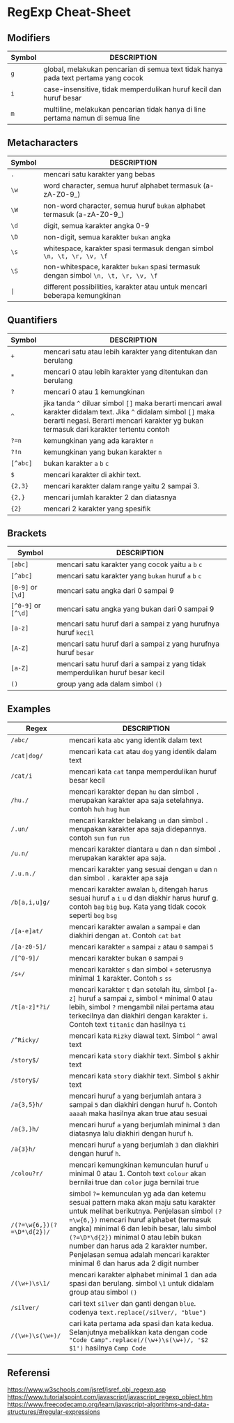# RegExp Cheat-Sheet

## Modifiers
Symbol | DESCRIPTION
---|---
`g` | global, melakukan pencarian di semua text tidak hanya pada text pertama yang cocok
`i` | case-insensitive, tidak memperdulikan huruf kecil dan huruf besar
`m` | multiline, melakukan pencarian tidak hanya di line pertama namun di semua line

## Metacharacters
Symbol | DESCRIPTION
---|---
`.` | mencari satu karakter yang bebas
`\w` | word character, semua huruf alphabet termasuk (a-zA-Z0-9_)
`\W` | non-word character, semua huruf `bukan` alphabet termasuk (a-zA-Z0-9_)
`\d` | digit, semua karakter angka 0-9
`\D` | non-digit, semua karakter `bukan` angka
`\s` | whitespace, karakter spasi termasuk dengan simbol `\n, \t, \r, \v, \f`
`\S` | non-whitespace, karakter `bukan` spasi termasuk dengan simbol `\n, \t, \r, \v, \f`
<code>&#124;</code> | different possibilities, karakter atau untuk mencari beberapa kemungkinan

## Quantifiers
Symbol | DESCRIPTION
---|---
`+` | mencari satu atau lebih karakter yang ditentukan dan berulang
`*` | mencari 0 atau lebih karakter yang ditentukan dan berulang
`?` | mencari 0 atau 1 kemungkinan
`^` | jika tanda `^` diluar simbol `[]` maka berarti mencari awal karakter didalam text. Jika `^` didalam simbol `[]` maka berarti negasi. Berarti mencari karakter yg bukan termasuk dari karakter tertentu contoh 
`?=n` | kemungkinan yang ada karakter `n`
`?!n` | kemungkinan yang bukan karakter `n`
`[^abc]` | bukan karakter `a` `b` `c`
`$` | mencari karakter di akhir text.
`{2,3}` | mencari karakter dalam range yaitu 2 sampai 3.
`{2,}` | mencari jumlah karakter 2 dan diatasnya
`{2}` | mencari 2 karakter yang spesifik

## Brackets
Symbol | DESCRIPTION
---|---
`[abc]` | mencari satu karakter yang cocok yaitu `a` `b` `c`
`[^abc]` | mencari satu karakter yang `bukan` huruf `a` `b` `c`
`[0-9]` or `[\d]` | mencari satu angka dari 0 sampai 9
`[^0-9]` or `[^\d]` | mencari satu angka yang bukan dari 0 sampai 9
`[a-z]` | mencari satu huruf dari a sampai z yang hurufnya huruf `kecil`
`[A-Z]` | mencari satu huruf dari a sampai z yang hurufnya huruf `besar`
`[a-Z]` | mencari satu huruf dari a sampai z yang tidak memperdulikan huruf besar kecil
`()` | group yang ada dalam simbol `()`

## Examples
Regex | DESCRIPTION
---|---
`/abc/` | mencari kata `abc` yang identik dalam text
<code>/cat&#124;dog/</code> | mencari kata `cat` atau `dog` yang identik dalam text
`/cat/i` | mencari kata `cat` tanpa memperdulikan huruf besar kecil
`/hu./` | mencari karakter depan `hu` dan simbol `.` merupakan karakter apa saja setelahnya. contoh `huh` `hug` `hum`
`/.un/` | mencari karakter belakang `un` dan simbol `.` merupakan karakter apa saja didepannya. contoh `sun` `fun` `run`
`/u.n/` | mencari karakter diantara `u` dan `n` dan simbol `.` merupakan karakter apa saja.
`/.u.n./` | mencari karakter yang sesuai dengan `u` dan `n` dan simbol `.` karakter apa saja
`/b[a,i,u]g/` | mencari karakter awalan `b`, ditengah harus sesuai huruf `a` `i` `u` d dan diakhir harus huruf g. contoh `bag` `big` `bug`. Kata yang tidak cocok seperti `bog` `bsg`
`/[a-e]at/` | mencari karakter awalan `a` sampai `e` dan diakhiri dengan `at`. Contoh `cat` `bat`
`/[a-z0-5]/` | mencari karakter `a` sampai `z` atau `0` sampai `5`
`/[^0-9]/` | mencari karakter bukan `0` sampai `9`
`/s+/` | mencari karakter `s` dan simbol `+` seterusnya minimal 1 karakter. Contoh `s` `ss`
`/t[a-z]*?i/` | mencari karakter `t` dan setelah itu, simbol `[a-z]` huruf `a` sampai `z`, simbol `*` minimal 0 atau lebih, simbol `?` mengambil nilai pertama atau terkecilnya dan diakhiri dengan karakter `i`. Contoh text `titanic` dan hasilnya `ti`
`/^Ricky/` | mencari kata `Rizky` diawal text. Simbol `^` awal text
`/story$/` | mencari kata `story` diakhir text. Simbol `$` akhir text
`/story$/` | mencari kata `story` diakhir text. Simbol `$` akhir text
`/a{3,5}h/` | mencari huruf `a` yang berjumlah antara `3` sampai `5` dan diakhiri dengan huruf `h`. Contoh `aaaah` maka hasilnya akan true atau sesuai
`/a{3,}h/` | mencari huruf `a` yang berjumlah minimal `3` dan diatasnya lalu diakhiri dengan huruf `h`.
`/a{3}h/` | mencari huruf `a` yang berjumlah `3` dan diakhiri dengan huruf `h`.
`/colou?r/` | mencari kemungkinan kemunculan huruf `u` minimal 0 atau 1. Contoh text `colour` akan bernilai true dan `color` juga bernilai true
`/(?=\w{6,})(?=\D*\d{2})/` | simbol `?=` kemunculan yg ada dan ketemu sesuai pattern maka akan maju satu karakter untuk melihat berikutnya. Penjelasan simbol `(?=\w{6,})` mencari huruf alphabet (termasuk angka) minimal 6 dan lebih besar, lalu simbol `(?=\D*\d{2})` minimal 0 atau lebih bukan number dan harus ada 2 karakter number. Penjelasan semua adalah mencari karakter minimal 6 dan harus ada 2 digit number
`/(\w+)\s\1/` | mencari karakter alphabet minimal 1 dan ada spasi dan berulang. simbol `\1` untuk didalam  group atau simbol `()`
`/silver/` | cari text `silver` dan ganti dengan `blue`. codenya `text.replace(/silver/, "blue")`
`/(\w+)\s(\w+)/` | cari kata pertama ada spasi dan kata kedua. Selanjutnya mebalikkan kata dengan code `"Code Camp".replace(/(\w+)\s(\w+)/, '$2 $1')` hasilnya `Camp Code`

## Referensi
https://www.w3schools.com/jsref/jsref_obj_regexp.asp 
https://www.tutorialspoint.com/javascript/javascript_regexp_object.htm 
https://www.freecodecamp.org/learn/javascript-algorithms-and-data-structures/#regular-expressions 
